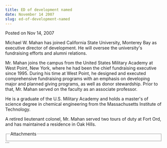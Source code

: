 ```yaml
---
title: ED of development named
date: November 14 2007
slug: ed-of-development-named
---
```


 
<span class="date">Posted on Nov 14, 2007 </span>
<p>
  Michael W. Mahan has joined California State University, Monterey Bay as
  executive director of development. He will oversee the university&apos;s
  fundraising efforts and alumni relations.
</p>
<p>
  Mr. Mahan joins the campus from the United States Military Academy at West
  Point, New York, where he had been the chief fundraising executive since 1995.
  During his time at West Point, he designed and executed comprehensive
  fundraising programs with an emphasis on developing major and planned giving
  programs, as well as donor stewardship. Prior to that, Mr. Mahan served on the
  faculty as an associate professor.
</p>
<p>
  He is a graduate of the U.S. Military Academy and holds a master&apos;s of
  science degree in chemical engineering from the Massachusetts Institute of
  Technology.
</p>
<p>
  A retired lieutenant colonel, Mr. Mahan served two tours of duty at Fort Ord,
  and has maintained a residence in Oak Hills.<br />
</p>
<fieldset class="fieldgroup group-attachments">
  <legend>Attachments</legend>
  <div class="field field-type-emvideo field-field-attach-video">
    <div class="field-items">
      <div class="field-item odd">
        <div class="emvideo emvideo-video emvideo-" />
      </div>
    </div>
  </div>
</fieldset>
```
